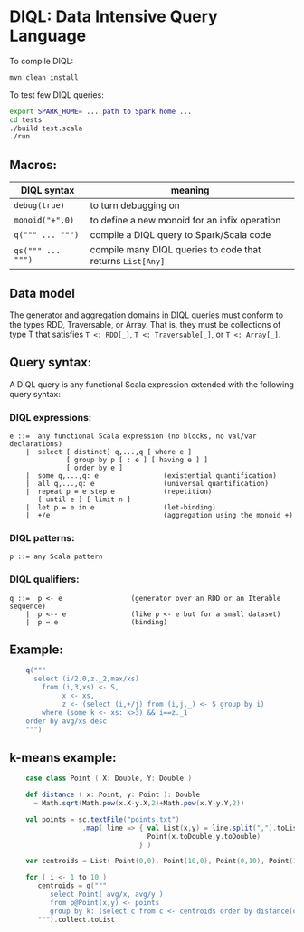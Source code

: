 # DIQL: Data Intensive Query Language

To compile DIQL:
```bash
mvn clean install
```

To test few DIQL queries:
```bash
export SPARK_HOME= ... path to Spark home ...
cd tests
./build test.scala
./run
```

## Macros:

DIQL syntax          | meaning
---------------------|-------------------------------------------------------
`debug(true)`        | to turn debugging on
`monoid("+",0)`      | to define a new monoid for an infix operation
`q(""" ... """)`     | compile a DIQL query to Spark/Scala code
`qs(""" ... """)`    | compile many DIQL queries to code that returns `List[Any]`

## Data model

The generator and aggregation domains in DIQL queries must conform to the types RDD, Traversable, or Array.
That is, they must be collections of type T that satisfies `T <: RDD[_]`, `T <: Traversable[_]`, or `T <: Array[_]`. 

## Query syntax:

A DIQL query is any functional Scala expression extended with the following query syntax:

### DIQL expressions:
```
e ::=  any functional Scala expression (no blocks, no val/var declarations)
    |  select [ distinct] q,...,q [ where e ]
              [ group by p [ : e ] [ having e ] ]
              [ order by e ]
    |  some q,...,q: e                (existential quantification)
    |  all q,...,q: e                 (universal quantification)
    |  repeat p = e step e            (repetition)
       [ until e ] [ limit n ]
    |  let p = e in e                 (let-binding)
    |  +/e                            (aggregation using the monoid +)
```
### DIQL patterns:
```
p ::= any Scala pattern
```
### DIQL qualifiers:
```
q ::=  p <- e                 (generator over an RDD or an Iterable sequence)
    |  p <-- e                (like p <- e but for a small dataset)
    |  p = e                  (binding)
```
## Example:
```scala
    q("""
      select (i/2.0,z._2,max/xs)
        from (i,3,xs) <- S,
             x <- xs,
             z <- (select (i,+/j) from (i,j,_) <- S group by i)
        where (some k <- xs: k>3) && i==z._1
	order by avg/xs desc
    """)
```

## k-means example:
```scala
    case class Point ( X: Double, Y: Double )

    def distance ( x: Point, y: Point ): Double
      = Math.sqrt(Math.pow(x.X-y.X,2)+Math.pow(x.Y-y.Y,2))

    val points = sc.textFile("points.txt")
                  .map( line => { val List(x,y) = line.split(",").toList
                                  Point(x.toDouble,y.toDouble) 
                                } )

    var centroids = List( Point(0,0), Point(10,0), Point(0,10), Point(10,10) )

    for ( i <- 1 to 10 )
       centroids = q("""
          select Point( avg/x, avg/y )
          from p@Point(x,y) <- points
          group by k: (select c from c <- centroids order by distance(c,p)).head
       """).collect.toList
```
